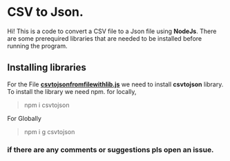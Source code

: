 # CSV to Json.

Hi! This is a code to convert a CSV file to a Json file using **NodeJs**. There are some prerequired libraries that are needed to be installed before running the program.

## Installing libraries
For the File **[csvtojsonfromfilewithlib.js](https://github.com/kolla47/CSV-to-Json/blob/master/csvtojsonfromfilewithlib.js "csvtojsonfromfilewithlib.js")** we need to install    **csvtojson** library. 
To install the library we need npm.
for locally,
> npm i csvtojson

For Globally
>npm i g csvtojson

### if there are any comments or suggestions pls open an issue. 
